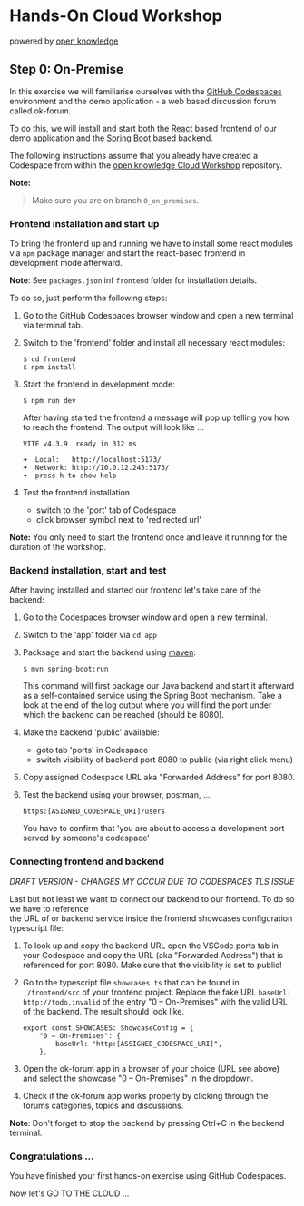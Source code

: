 # Hands-On Cloud Workshop
powered by [open knowledge](https://www.openknowledge.de)

## Step 0: On-Premise

In this exercise we will familiarise ourselves with the [GitHub Codespaces](https://github.com/features/codespaces) 
environment and the demo application - a web based discussion forum called ok-forum.  

To do this, we will install and start both the [React](https://react.dev) based frontend of our demo application 
and the [Spring Boot](https://spring.io/projects/spring-boot) based backend.

The following instructions assume that you already have created a Codespace from within 
the [open knowledge Cloud Workshop](https://github.com/openknowledge/workshop-cloud) repository. 

**Note:**
> Make sure you are on branch `0_on_premises`.

### Frontend installation and start up

To bring the frontend up and running we have to install some react modules via `npm` package manager 
and start the react-based frontend in development mode afterward. 

**Note**: See `packages.json` inf `frontend` folder for installation details.

To do so, just perform the following steps:

1. Go to the GitHub Codespaces browser window and open a new terminal via terminal tab.
2. Switch to the 'frontend' folder and install all necessary react modules: 

    ```
    $ cd frontend
    $ npm install
    ```

3. Start the frontend in development mode: 
   
    ```
    $ npm run dev
    ```

    After having started the frontend a message will pop up telling you how to reach the frontend. 
The output will look like ... 

    ```
    VITE v4.3.9  ready in 312 ms
    
    ➜  Local:   http://localhost:5173/
    ➜  Network: http://10.0.12.245:5173/
    ➜  press h to show help
    ```

4. Test the frontend installation 
   - switch to the 'port' tab of Codespace 
   - click browser symbol next to 'redirected url'

**Note:**
You only need to start the frontend once and leave it running for the duration of the workshop. 

### Backend installation, start and test

After having installed and started our frontend let's take care of the backend: 

1. Go to the Codespaces browser window and open a new terminal.
2. Switch to the 'app' folder via `cd app`
3. Packsage and start the backend using [maven](https://maven.apache.org):
    ```
    $ mvn spring-boot:run
    ```
   
    This command will first package our Java backend and start it afterward as a self-contained service 
using the Spring Boot mechanism. Take a look at the end of the log output where you will find the port 
under which the backend can be reached (should be 8080). 

4. Make the backend 'public' available: 
   - goto tab 'ports' in Codespace 
   - switch visibility of backend port 8080 to public (via right click menu)
5. Copy assigned Codespace URL aka "Forwarded Address" for port 8080. 
5. Test the backend using your browser, postman, ...  

    ```
    https:[ASIGNED_CODESPACE_URI]/users
    ```
    You have to confirm that 'you are about to access a development port served by someone's codespace'

### Connecting frontend and backend

_DRAFT VERSION - CHANGES MY OCCUR DUE TO CODESPACES TLS ISSUE_

Last but not least we want to connect our backend to our frontend. To do so we have to reference  
the URL of or backend service inside the frontend showcases configuration typescript file: 

1. To look up and copy the backend URL open the VSCode ports tab in your Codespace and 
copy the URL (aka "Forwarded Address") that is referenced for port 8080. Make sure that 
the visibility is set to public!

2. Go to the typescript file `showcases.ts` that can be found in `./frontend/src` of your frontend 
project. Replace the fake URL `baseUrl: http://todo.invalid` of the entry "0 – On-Premises" with 
the valid URL of the backend. The result should look like.   

    ```
    export const SHOWCASES: ShowcaseConfig = {
        "0 – On-Premises": {
            baseUrl: "http:[ASSIGNED_CODESPACE_URI]",
        },
    ```
3. Open the ok-forum app in a browser of your choice (URL see above) and select the 
showcase "0 – On-Premises" in the dropdown. 

4. Check if the ok-forum app works properly by clicking through the forums categories, 
topics and discussions. 

**Note**: Don't forget to stop the backend by pressing Ctrl+C in the backend terminal.

### Congratulations ...  

You have finished your first hands-on exercise using GitHub Codespaces.

Now let's GO TO THE CLOUD ...
